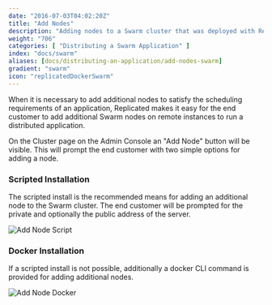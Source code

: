 ```yaml
---
date: "2016-07-03T04:02:20Z"
title: "Add Nodes"
description: "Adding nodes to a Swarm cluster that was deployed with Replicated"
weight: "706"
categories: [ "Distributing a Swarm Application" ]
index: "docs/swarm"
aliases: [docs/distributing-an-application/add-nodes-swarm]
gradient: "swarm"
icon: "replicatedDockerSwarm"
---
```


When it is necessary to add additional nodes to satisfy the scheduling requirements of an application, Replicated makes it easy for the end customer to add additional Swarm nodes on remote instances to run a distributed application.

On the Cluster page on the Admin Console an "Add Node" button will be visible. This will prompt the end customer with two simple options for adding a node.

### Scripted Installation
The scripted install is the recommended means for adding an additional node to the Swarm cluster. The end customer will be prompted for the private and optionally the public address of the server.

![Add Node Script](/images/post-screens/add-node-swarm-script.png)

### Docker Installation
If a scripted install is not possible, additionally a docker CLI command is provided for adding additional nodes.

![Add Node Docker](/images/post-screens/add-node-swarm-docker.png)